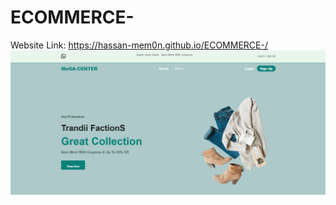 ﻿# ECOMMERCE-
 Website Link: https://hassan-mem0n.github.io/ECOMMERCE-/
 ![My Photo](./myphoto.png)



